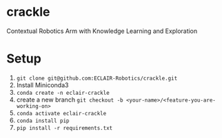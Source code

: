 # crackle
Contextual Robotics Arm with Knowledge Learning and Exploration


# Setup 



1. ```git clone git@github.com:ECLAIR-Robotics/crackle.git```
2. Install Miniconda3
3. ```conda create -n eclair-crackle```
4. create a new branch ```git checkout -b <your-name>/<feature-you-are-working-on>```
5. ```conda activate eclair-crackle```
6. ```conda install pip```
7. ```pip install -r requirements.txt```
